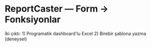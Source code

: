 # ReportCaster — Form → Fonksiyonlar

İki çıktı: 1) Programatik dashboard'lu Excel 2) Birebir şablona yazma (deneysel)
